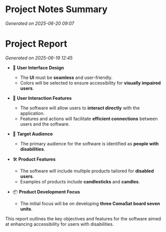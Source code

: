 # Project Notes Summary

*Generated on 2025-06-20 09:07*

# Project Report

*Generated on 2025-06-19 12:45*

- 🎨 **User Interface Design**
  - The **UI** must be **seamless** and user-friendly.
  - Colors will be selected to ensure accessibility for **visually impaired users**.

- 💬 **User Interaction Features**
  - The software will allow users to **interact directly** with the application.
  - Features and actions will facilitate **efficient connections** between users and the software.

- 🎯 **Target Audience**
  - The primary audience for the software is identified as **people with disabilities**.

- 🛠️ **Product Features**
  - The software will include multiple products tailored for **disabled users**.
  - Examples of products include **candlesticks** and **candles**.

- 📦 **Product Development Focus**
  - The initial focus will be on developing **three ComaSat board seven units**. 

This report outlines the key objectives and features for the software aimed at enhancing accessibility for users with disabilities.